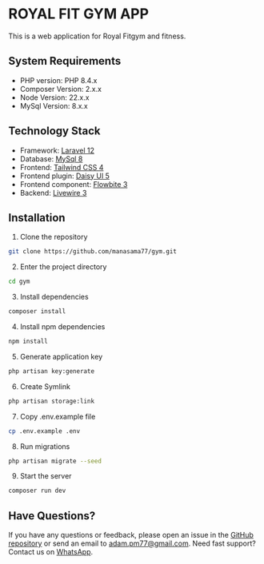 # ROYAL FIT GYM APP

This is a web application for Royal Fitgym and fitness.

## System Requirements

-   PHP version: PHP 8.4.x
-   Composer Version: 2.x.x
-   Node Version: 22.x.x
-   MySql Version: 8.x.x

## Technology Stack

-   Framework: [Laravel 12](https://laravel.com/)
-   Database: [MySql 8](https://www.mysql.com/)
-   Frontend: [Tailwind CSS 4](https://tailwindcss.com/)
-   Frontend plugin: [Daisy UI 5](https://daisyui.com/)
-   Frontend component: [Flowbite 3](https://flowbite.com/)
-   Backend: [Livewire 3](https://livewire.laravel.com/)

## Installation

1. Clone the repository

```bash
git clone https://github.com/manasama77/gym.git
```

2. Enter the project directory

```bash
cd gym
```

3. Install dependencies

```bash
composer install
```

4. Install npm dependencies

```bash
npm install
```

5. Generate application key

```bash
php artisan key:generate
```

6. Create Symlink

```bash
php artisan storage:link
```

7. Copy .env.example file

```bash
cp .env.example .env
```

8. Run migrations

```bash
php artisan migrate --seed
```

9. Start the server

```bash
composer run dev
```

## Have Questions?

If you have any questions or feedback, please open an issue in the [GitHub repository](https://github.com/manasama77/gym/issues) or send an email to [adam.pm77@gmail.com](mailto:adam.pm77@gmail.com). Need fast support? Contact us on [WhatsApp](https://wa.me/6282114578976).
